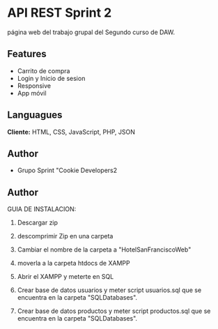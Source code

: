 # API REST Sprint 2

página web del trabajo grupal del Segundo curso de DAW.

## Features

- Carrito de compra
- Login y Inicio de sesion
- Responsive
- App móvil

## Languagues

**Cliente:** HTML, CSS, JavaScript, PHP, JSON

## Author

- Grupo Sprint "Cookie Developers2

## Author

GUIA DE INSTALACION:

1. Descargar zip

2. descomprimir Zip en una carpeta

3. Cambiar el nombre de la carpeta a "HotelSanFranciscoWeb"

4. moverla a la carpeta htdocs de XAMPP

5. Abrir el XAMPP y meterte en SQL

6. Crear base de datos usuarios y meter script usuarios.sql que se encuentra en la carpeta "SQLDatabases".

7. Crear base de datos productos y meter script productos.sql que se encuentra en la carpeta "SQLDatabases".
